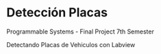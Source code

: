# Detección Placas
Programmable Systems - Final Project 7th Semester

Detectando Placas de Vehiculos con Labview
